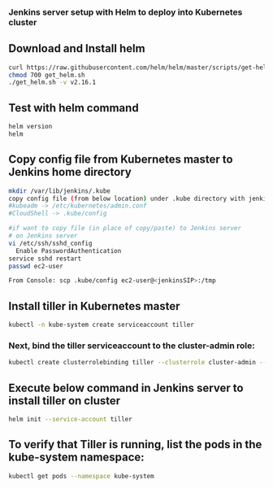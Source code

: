 ### Jenkins server setup with Helm to deploy into Kubernetes cluster

## Download and Install helm 
```sh
curl https://raw.githubusercontent.com/helm/helm/master/scripts/get-helm-3 > get_helm.sh
chmod 700 get_helm.sh
./get_helm.sh -v v2.16.1
```

## Test with helm command
```sh
helm version
helm
```

## Copy config file from Kubernetes master to Jenkins home directory
```sh
mkdir /var/lib/jenkins/.kube
copy config file (from below location) under .kube directory with jenkins ownership.
#kubeadm -> /etc/kubernetes/admin.conf
#CloudShell -> .kube/config

#if want to copy file (in place of copy/paste) to Jenkins server 
# on Jenkins server
vi /etc/ssh/sshd_config
  Enable PasswordAuthentication
service sshd restart
passwd ec2-user

From Console: scp .kube/config ec2-user@<jenkinsSIP>:/tmp

```

## Install tiller in Kubernetes master
```sh
kubectl -n kube-system create serviceaccount tiller
```
### Next, bind the tiller serviceaccount to the cluster-admin role:
```sh
kubectl create clusterrolebinding tiller --clusterrole cluster-admin --serviceaccount=kube-system:tiller
```
## Execute below command in Jenkins server to install tiller on cluster
```sh
helm init --service-account tiller
```
## To verify that Tiller is running, list the pods in the kube-system namespace:
```sh
kubectl get pods --namespace kube-system
```







